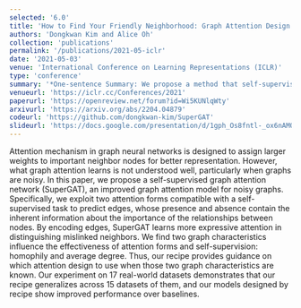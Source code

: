 ```yaml
---
selected: '6.0'
title: 'How to Find Your Friendly Neighborhood: Graph Attention Design with Self-Supervision'
authors: 'Dongkwan Kim and Alice Oh'
collection: 'publications'
permalink: '/publications/2021-05-iclr'
date: '2021-05-03'
venue: 'International Conference on Learning Representations (ICLR)'
type: 'conference'
summary: '*One-sentence Summary: We propose a method that self-supervise graph attention through edges and it should be designed according to the average degree and homophily of graphs.*'
venueurl: 'https://iclr.cc/Conferences/2021'
paperurl: 'https://openreview.net/forum?id=Wi5KUNlqWty'
arxivurl: 'https://arxiv.org/abs/2204.04879'
codeurl: 'https://github.com/dongkwan-kim/SuperGAT'
slideurl: 'https://docs.google.com/presentation/d/1gph_Os8fntl-_ox6nAMQVKH8ZhdeF-49MuPZPoW_hCI/'
---
```


Attention mechanism in graph neural networks is designed to assign larger weights to important neighbor nodes for better representation. However, what graph attention learns is not understood well, particularly when graphs are noisy. In this paper, we propose a self-supervised graph attention network (SuperGAT), an improved graph attention model for noisy graphs. Specifically, we exploit two attention forms compatible with a self-supervised task to predict edges, whose presence and absence contain the inherent information about the importance of the relationships between nodes. By encoding edges, SuperGAT learns more expressive attention in distinguishing mislinked neighbors. We find two graph characteristics influence the effectiveness of attention forms and self-supervision: homophily and average degree. Thus, our recipe provides guidance on which attention design to use when those two graph characteristics are known. Our experiment on 17 real-world datasets demonstrates that our recipe generalizes across 15 datasets of them, and our models designed by recipe show improved performance over baselines.